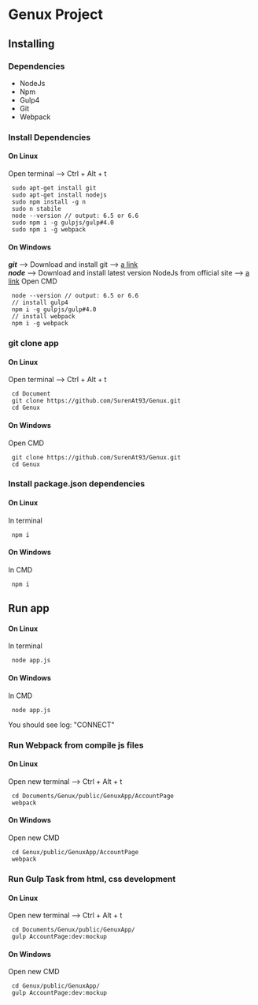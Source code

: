 # Genux Project

## Installing

### Dependencies

- NodeJs
- Npm
- Gulp4
- Git
- Webpack

### Install Dependencies

#### On Linux
Open terminal --> Ctrl + Alt + t
```
 sudo apt-get install git
 sudo apt-get install nodejs
 sudo npm install -g n
 sudo n stabile
 node --version // output: 6.5 or 6.6
 sudo npm i -g gulpjs/gulp#4.0
 sudo npm i -g webpack
```

#### On Windows
***git***   --> Download and install git --> [a link](https://git-scm.com/download/win) <br>
***node***  --> Download and install latest version NodeJs from official site --> [a link](https://nodejs.org/en/)
Open CMD
```
 node --version // output: 6.5 or 6.6
 // install gulp4
 npm i -g gulpjs/gulp#4.0
 // install webpack
 npm i -g webpack
```

### git clone app

#### On Linux
Open terminal --> Ctrl + Alt + t
```
 cd Document
 git clone https://github.com/SurenAt93/Genux.git
 cd Genux
```

#### On Windows
Open CMD
```
 git clone https://github.com/SurenAt93/Genux.git
 cd Genux
```

### Install package.json dependencies

#### On Linux
In terminal
```
 npm i
```

#### On Windows
In CMD
```
 npm i
```

## Run app

#### On Linux
In terminal
```
 node app.js
```

#### On Windows
In CMD
```
 node app.js
```
You should see log: "CONNECT"
### Run Webpack from compile js files

#### On Linux
Open new terminal --> Ctrl + Alt + t
```
 cd Documents/Genux/public/GenuxApp/AccountPage
 webpack
```

#### On Windows
Open new CMD
```
 cd Genux/public/GenuxApp/AccountPage
 webpack
```

### Run Gulp Task from html, css development

#### On Linux
Open new terminal --> Ctrl + Alt + t
```
 cd Documents/Genux/public/GenuxApp/
 gulp AccountPage:dev:mockup
```

#### On Windows
Open new CMD
```
 cd Genux/public/GenuxApp/
 gulp AccountPage:dev:mockup
```
